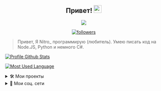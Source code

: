 <h2 align="center">
  Привет!
  <img src="https://media.giphy.com/media/hvRJCLFzcasrR4ia7z/giphy.gif" width="25">
</h2>

<p align="center">
  <img src="https://readme-typing-svg.herokuapp.com/?lines=Nitro_&center=true&width=200&height=30">
</p>

<p align="center">
  <a href="https://github.com/alancatgamer">
    <img alt="followers" title="Follow Me" src="https://img.shields.io/github/followers/Nitro0a0?color=181818&labelColor=FF8C00&style=for-the-badge&logo=github&label=Follow%20me"/></a>
</p>

> Привет, Я Nitro_ программирую (любитель). Умею писать код на Node.JS, Python и немного C#.

[![Profile Github Stats](https://github-readme-stats.vercel.app/api?username=Nitro0a0&show_icons=true&title_color=FF8C00&icon_color=FF8C00&text_color=fff&bg_color=181818)](https://github.com/alancatgamer)

[![Most Used Language](https://github-readme-stats.vercel.app/api/top-langs?username=Nitro0a0&langs_count=8&layout=compact&title_color=FF8C00&text_color=fff&bg_color=181818)](https://github.com/alancatgamer)

<details>
<summary>🛠 Мои проекты</summary>
<p>

- [Cord](https://Nitro0a0.github.io/cord/) Дискорд бот написан на Node.JS
</p>
</details> 
<details>
<summary>📨 Мои соц. cети</summary>
  <p>
YouTube: https://www.youtube.com/channel/UCmp0TexORpzvnG75M2oEO0g<br>
Discord: Nitro_#6038<br>
Instagram: https://www.instagram.com/alancatgamer/
  </p>


</details>
